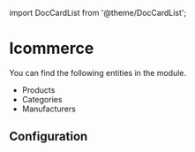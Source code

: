 import DocCardList from '@theme/DocCardList';

# Icommerce

You can find the following entities in the module.

- Products
- Categories
- Manufacturers


## Configuration

<DocCardList />